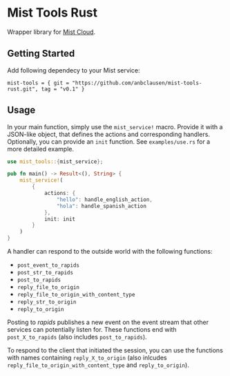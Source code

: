 # Mist Tools Rust

Wrapper library for [Mist Cloud](https://mist-cloud.eu/).


## Getting Started

Add following dependecy to your Mist service:

```
mist-tools = { git = "https://github.com/anbclausen/mist-tools-rust.git", tag = "v0.1" }
```

## Usage

In your main function, simply use the `mist_service!` macro. Provide it with a JSON-like
object, that defines the actions and corresponding handlers.
Optionally, you can provide an `init` function.
See `examples/use.rs` for a more detailed example.

```rust
use mist_tools::{mist_service};

pub fn main() -> Result<(), String> {
    mist_service!(
        {
            actions: {
                "hello": handle_english_action,
                "hola": handle_spanish_action
            },
            init: init
        }
    )
}
```

A handler can respond to the outside world with the following functions:
- `post_event_to_rapids`
- `post_str_to_rapids`
- `post_to_rapids`
- `reply_file_to_origin`
- `reply_file_to_origin_with_content_type`
- `reply_str_to_origin`
- `reply_to_origin`

Posting to *rapids* publishes a new event on the event stream that other services
can potentially listen for.
These functions end with `post_X_to_rapids`
(also includes `post_to_rapids`).

To respond to the client that initiated the session, you can use
the functions with names containing `reply_X_to_origin`
(also inlcudes `reply_file_to_origin_with_content_type` and `reply_to_origin`).

